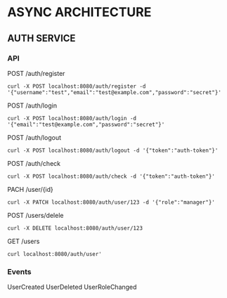 # ASYNC ARCHITECTURE

## AUTH SERVICE

### API

POST /auth/register

```
curl -X POST localhost:8080/auth/register -d '{"username":"test","email":"test@example.com","password":"secret"}'
```

POST /auth/login

```
curl -X POST localhost:8080/auth/login -d '{"email":"test@example.com","password":"secret"}'
```

POST /auth/logout

```
curl -X POST localhost:8080/auth/logout -d '{"token":"auth-token"}'
```

POST /auth/check

```
curl -X POST localhost:8080/auth/check -d '{"token":"auth-token"}'
```

PACH /user/{id}

```
curl -X PATCH localhost:8080/auth/user/123 -d '{"role":"manager"}'
```

POST /users/delele

```
curl -X DELETE localhost:8080/auth/user/123
```

GET /users

```
curl localhost:8080/auth/user'
```

### Events

UserCreated
UserDeleted
UserRoleChanged
